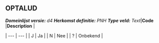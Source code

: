 ## OPTALUD

*__Domeinlijst versie:__ d4*
*__Herkomst definitie:__ PNH*
*__Type veld:__ Text*|__Code__ |__Description__	|

|	---	|	---	|
| J | Ja |
| N | Nee |
| ? | Onbekend |
